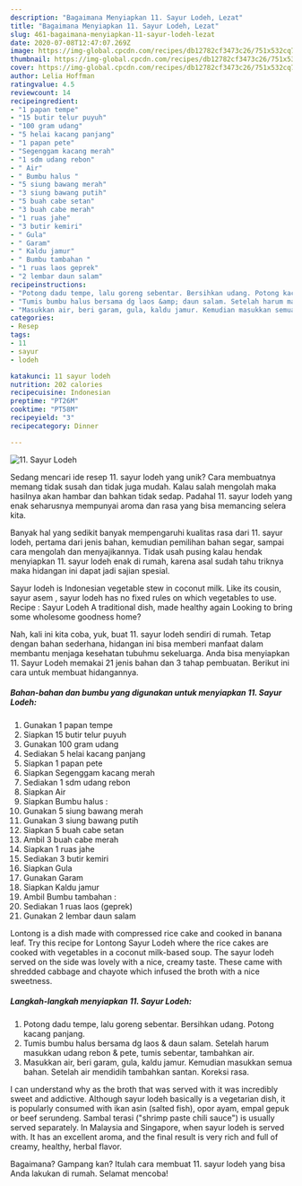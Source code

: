 ```yaml
---
description: "Bagaimana Menyiapkan 11. Sayur Lodeh, Lezat"
title: "Bagaimana Menyiapkan 11. Sayur Lodeh, Lezat"
slug: 461-bagaimana-menyiapkan-11-sayur-lodeh-lezat
date: 2020-07-08T12:47:07.269Z
image: https://img-global.cpcdn.com/recipes/db12782cf3473c26/751x532cq70/11-sayur-lodeh-foto-resep-utama.jpg
thumbnail: https://img-global.cpcdn.com/recipes/db12782cf3473c26/751x532cq70/11-sayur-lodeh-foto-resep-utama.jpg
cover: https://img-global.cpcdn.com/recipes/db12782cf3473c26/751x532cq70/11-sayur-lodeh-foto-resep-utama.jpg
author: Lelia Hoffman
ratingvalue: 4.5
reviewcount: 14
recipeingredient:
- "1 papan tempe"
- "15 butir telur puyuh"
- "100 gram udang"
- "5 helai kacang panjang"
- "1 papan pete"
- "Segenggam kacang merah"
- "1 sdm udang rebon"
- " Air"
- " Bumbu halus "
- "5 siung bawang merah"
- "3 siung bawang putih"
- "5 buah cabe setan"
- "3 buah cabe merah"
- "1 ruas jahe"
- "3 butir kemiri"
- " Gula"
- " Garam"
- " Kaldu jamur"
- " Bumbu tambahan "
- "1 ruas laos geprek"
- "2 lembar daun salam"
recipeinstructions:
- "Potong dadu tempe, lalu goreng sebentar. Bersihkan udang. Potong kacang panjang."
- "Tumis bumbu halus bersama dg laos &amp; daun salam. Setelah harum masukkan udang rebon &amp; pete, tumis sebentar, tambahkan air."
- "Masukkan air, beri garam, gula, kaldu jamur. Kemudian masukkan semua bahan. Setelah air mendidih tambahkan santan. Koreksi rasa."
categories:
- Resep
tags:
- 11
- sayur
- lodeh

katakunci: 11 sayur lodeh 
nutrition: 202 calories
recipecuisine: Indonesian
preptime: "PT26M"
cooktime: "PT58M"
recipeyield: "3"
recipecategory: Dinner

---
```



![11. Sayur Lodeh](https://img-global.cpcdn.com/recipes/db12782cf3473c26/751x532cq70/11-sayur-lodeh-foto-resep-utama.jpg)

Sedang mencari ide resep 11. sayur lodeh yang unik? Cara membuatnya memang tidak susah dan tidak juga mudah. Kalau salah mengolah maka hasilnya akan hambar dan bahkan tidak sedap. Padahal 11. sayur lodeh yang enak seharusnya mempunyai aroma dan rasa yang bisa memancing selera kita.

Banyak hal yang sedikit banyak mempengaruhi kualitas rasa dari 11. sayur lodeh, pertama dari jenis bahan, kemudian pemilihan bahan segar, sampai cara mengolah dan menyajikannya. Tidak usah pusing kalau hendak menyiapkan 11. sayur lodeh enak di rumah, karena asal sudah tahu triknya maka hidangan ini dapat jadi sajian spesial.

Sayur lodeh is Indonesian vegetable stew in coconut milk. Like its cousin, sayur asem , sayur lodeh has no fixed rules on which vegetables to use. Recipe : Sayur Lodeh A traditional dish, made healthy again Looking to bring some wholesome goodness home?


Nah, kali ini kita coba, yuk, buat 11. sayur lodeh sendiri di rumah. Tetap dengan bahan sederhana, hidangan ini bisa memberi manfaat dalam membantu menjaga kesehatan tubuhmu sekeluarga. Anda bisa menyiapkan 11. Sayur Lodeh memakai 21 jenis bahan dan 3 tahap pembuatan. Berikut ini cara untuk membuat hidangannya.

<!--inarticleads1-->

##### Bahan-bahan dan bumbu yang digunakan untuk menyiapkan 11. Sayur Lodeh:

1. Gunakan 1 papan tempe
1. Siapkan 15 butir telur puyuh
1. Gunakan 100 gram udang
1. Sediakan 5 helai kacang panjang
1. Siapkan 1 papan pete
1. Siapkan Segenggam kacang merah
1. Sediakan 1 sdm udang rebon
1. Siapkan  Air
1. Siapkan  Bumbu halus :
1. Gunakan 5 siung bawang merah
1. Gunakan 3 siung bawang putih
1. Siapkan 5 buah cabe setan
1. Ambil 3 buah cabe merah
1. Siapkan 1 ruas jahe
1. Sediakan 3 butir kemiri
1. Siapkan  Gula
1. Gunakan  Garam
1. Siapkan  Kaldu jamur
1. Ambil  Bumbu tambahan :
1. Sediakan 1 ruas laos (geprek)
1. Gunakan 2 lembar daun salam


Lontong is a dish made with compressed rice cake and cooked in banana leaf. Try this recipe for Lontong Sayur Lodeh where the rice cakes are cooked with vegetables in a coconut milk-based soup. The sayur lodeh served on the side was lovely with a nice, creamy taste. These came with shredded cabbage and chayote which infused the broth with a nice sweetness. 

<!--inarticleads2-->

##### Langkah-langkah menyiapkan 11. Sayur Lodeh:

1. Potong dadu tempe, lalu goreng sebentar. Bersihkan udang. Potong kacang panjang.
1. Tumis bumbu halus bersama dg laos &amp; daun salam. Setelah harum masukkan udang rebon &amp; pete, tumis sebentar, tambahkan air.
1. Masukkan air, beri garam, gula, kaldu jamur. Kemudian masukkan semua bahan. Setelah air mendidih tambahkan santan. Koreksi rasa.


I can understand why as the broth that was served with it was incredibly sweet and addictive. Although sayur lodeh basically is a vegetarian dish, it is popularly consumed with ikan asin (salted fish), opor ayam, empal gepuk or beef serundeng. Sambal terasi (&#34;shrimp paste chili sauce&#34;) is usually served separately. In Malaysia and Singapore, when sayur lodeh is served with. It has an excellent aroma, and the final result is very rich and full of creamy, healthy, herbal flavor. 

Bagaimana? Gampang kan? Itulah cara membuat 11. sayur lodeh yang bisa Anda lakukan di rumah. Selamat mencoba!
